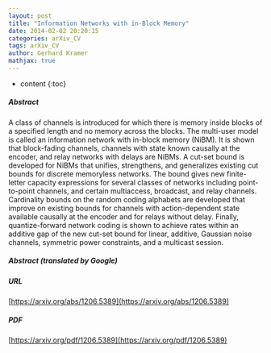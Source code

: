 ```yaml
---
layout: post
title: "Information Networks with in-Block Memory"
date: 2014-02-02 20:20:15
categories: arXiv_CV
tags: arXiv_CV
author: Gerhard Kramer
mathjax: true
---
```


* content
{:toc}

##### Abstract
A class of channels is introduced for which there is memory inside blocks of a specified length and no memory across the blocks. The multi-user model is called an information network with in-block memory (NiBM). It is shown that block-fading channels, channels with state known causally at the encoder, and relay networks with delays are NiBMs. A cut-set bound is developed for NiBMs that unifies, strengthens, and generalizes existing cut bounds for discrete memoryless networks. The bound gives new finite-letter capacity expressions for several classes of networks including point-to-point channels, and certain multiaccess, broadcast, and relay channels. Cardinality bounds on the random coding alphabets are developed that improve on existing bounds for channels with action-dependent state available causally at the encoder and for relays without delay. Finally, quantize-forward network coding is shown to achieve rates within an additive gap of the new cut-set bound for linear, additive, Gaussian noise channels, symmetric power constraints, and a multicast session.

##### Abstract (translated by Google)


##### URL
[https://arxiv.org/abs/1206.5389](https://arxiv.org/abs/1206.5389)

##### PDF
[https://arxiv.org/pdf/1206.5389](https://arxiv.org/pdf/1206.5389)

